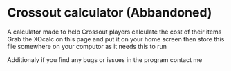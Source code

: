 # Crossout calculator (Abbandoned)

A calculator made to help Crossout players calculate the cost of their items
Grab the XOcalc on this page and put it on your home screen then store this file somewhere on your computor as it needs this to run

Additionaly if you find any bugs or issues in the program contact me
